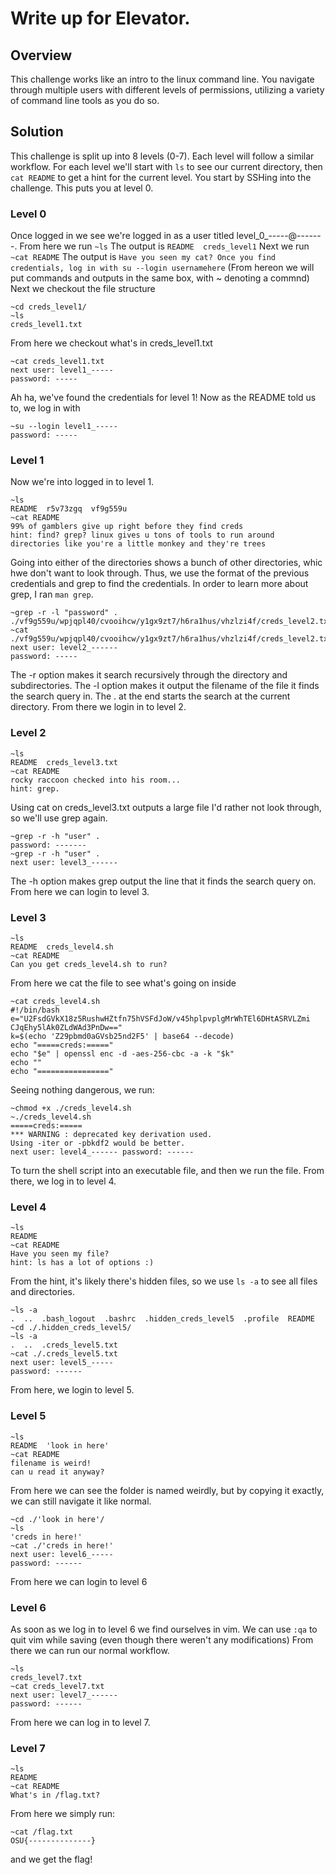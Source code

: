 # Write up for Elevator.

## Overview

This challenge works like an intro to the linux command line. You navigate through multiple users with different levels of permissions, 
utilizing a variety of command line tools as you do so.

## Solution

This challenge is split up into 8 levels (0-7). Each level will follow a similar workflow. For each level we'll start with ```ls``` to see 
our current directory, then ```cat README``` to get a hint for the current level.
You start by SSHing into the challenge. This puts you at level 0.

### Level 0
Once logged in we see we're logged in as a user titled level_0_-----@-------.
From here we run
```~ls```
The output is
```README  creds_level1```
Next we run
```~cat README```
The output is
```Have you seen my cat? Once you find credentials, log in with su --login usernamehere```
(From hereon we will put commands and outputs in the same box, with ~ denoting a commnd)
Next we checkout the file structure
```
~cd creds_level1/
~ls
creds_level1.txt
```
From here we checkout what's in creds_level1.txt
```
~cat creds_level1.txt
next user: level1_-----
password: -----
```
Ah ha, we've found the credentials for level 1!
Now as the README told us to, we log in with
```
~su --login level1_-----
password: -----
```

### Level 1
Now we're into logged in to level 1.
```
~ls
README  r5v73zgq  vf9g559u
~cat README
99% of gamblers give up right before they find creds
hint: find? grep? linux gives u tons of tools to run around directories like you're a little monkey and they're trees
```
Going into either of the directories shows a bunch of other directories, whic hwe don't want to look through.
Thus, we use the format of the previous credentials and grep to find the credentials.
In order to learn more about grep, I ran ```man grep```.
```
~grep -r -l "password" .
./vf9g559u/wpjqpl40/cvooihcw/y1gx9zt7/h6ra1hus/vhzlzi4f/creds_level2.txt
~cat ./vf9g559u/wpjqpl40/cvooihcw/y1gx9zt7/h6ra1hus/vhzlzi4f/creds_level2.txt
next user: level2_------
password: -----
```
The -r option makes it search recursively through the directory and subdirectories.
The -l option makes it output the filename of the file it finds the search query in.
The . at the end starts the search at the current directory.
From there we login in to level 2.

### Level 2

```
~ls
README  creds_level3.txt
~cat README
rocky raccoon checked into his room...
hint: grep.
```
Using cat on creds_level3.txt outputs a large file I'd rather not look through, so we'll use grep again.
```
~grep -r -h "user" .
password: -------
~grep -r -h "user" .
next user: level3_------
```
The -h option makes grep output the line that it finds the search query on.
From here we can login to level 3.

### Level 3

```
~ls
README  creds_level4.sh
~cat README
Can you get creds_level4.sh to run?
```
From here we cat the file to see what's going on inside
```
~cat creds_level4.sh
#!/bin/bash
e="U2FsdGVkX18z5RushwHZtfn75hVSFdJoW/v45hplpvplgMrWhTEl6DHtASRVLZmi
CJqEhy5lAk0ZLdWAd3PnDw=="
k=$(echo 'Z29pbmd0aGVsb25nd2F5' | base64 --decode)
echo "=====creds:====="
echo "$e" | openssl enc -d -aes-256-cbc -a -k "$k"
echo ""
echo "================"
```
Seeing nothing dangerous, we run:
```
~chmod +x ./creds_level4.sh
~./creds_level4.sh
=====creds:=====
*** WARNING : deprecated key derivation used.
Using -iter or -pbkdf2 would be better.
next user: level4_------ password: ------
```
To turn the shell script into an executable file, and then we run the file.
From there, we log in to level 4.

### Level 4

```
~ls
README
~cat README
Have you seen my file?
hint: ls has a lot of options :)
```
From the hint, it's likely there's hidden files, so we use ```ls -a``` to see all files and directories.
```
~ls -a
.  ..  .bash_logout  .bashrc  .hidden_creds_level5  .profile  README
~cd ./.hidden_creds_level5/
~ls -a
.  ..  .creds_level5.txt
~cat ./.creds_level5.txt
next user: level5_-----
password: ------
```
From here, we login to level 5.

### Level 5

```
~ls
README  'look in here'
~cat README
filename is weird!
can u read it anyway?
```
From here we can see the folder is named weirdly, but by copying it exactly, we can still navigate it like normal.
```
~cd ./'look in here'/
~ls
'creds in here!'
~cat ./'creds in here!'
next user: level6_-----
password: ------
```
From here we can login to level 6

### Level 6

As soon as we log in to level 6 we find ourselves in vim.
We can use ```:qa``` to quit vim while saving (even though there weren't any modifications)
From there we can run our normal workflow.
```
~ls
creds_level7.txt
~cat creds_level7.txt
next user: level7_------
password: ------
```
From here we can log in to level 7.

### Level 7

```
~ls
README
~cat README
What's in /flag.txt?
```
From here we simply run: 
```
~cat /flag.txt
OSU{--------------}
```
and we get the flag!













